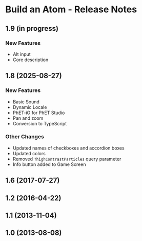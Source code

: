 # Build an Atom - Release Notes
<!-- 
Instructions:
* Replace {{SIM_TITLE}} with the simulation title.
* For a published version, replace {{PUBLICATION_DATE}} with the publication date, in year-month-day format, e.g. "2025-05-16".
* For a version that has not been published yet, replace {{PUBLICATION_DATE}} with "in progress".
* Make sure version numbers are correct, in MAJOR.MINOR format, e.g. "1.2".
* For a 1.0 release, only the 1.0 heading and date is needed. This includes ports of legacy sims.
* Developer and designer should collaborate on what to include for any release beyond 1.0. 
* For each new version, add a section to the top of these release notes - reverse chronological order, with the most-recent version at the top.

For an exemplar, see https://github.com/phetsims/balancing-chemical-equations/blob/main/doc/release-notes.md
-->
## 1.9 (in progress)

### New Features
* Alt input
* Core description





## 1.8  (2025-08-27)

### New Features
* Basic Sound
* Dynamic Locale
* PhET-iO for PhET Studio
* Pan and zoom
* Conversion to TypeScript

### Other Changes
* Updated names of checkboxes and accordion boxes
* Updated colors
* Removed `?highContrastParticles` query parameter
* Info button added to Game Screen

## 1.6 (2017-07-27)

## 1.2 (2016-04-22)

## 1.1 (2013-11-04)

## 1.0 (2013-08-08)
